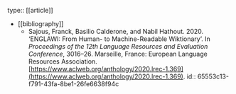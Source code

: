 type:: [[article]]

- [[bibliography]]
	- Sajous, Franck, Basilio Calderone, and Nabil Hathout. 2020. ‘ENGLAWI: From Human- to Machine-Readable Wiktionary’. In *Proceedings of the 12th Language Resources and Evaluation Conference*, 3016–26. Marseille, France: European Language Resources Association. [https://www.aclweb.org/anthology/2020.lrec-1.369](https://www.aclweb.org/anthology/2020.lrec-1.369).
	  id:: 65553c13-f791-43fa-8be1-26fe6638f94c
